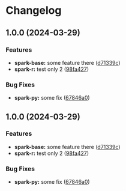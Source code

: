 # Changelog

## 1.0.0 (2024-03-29)


### Features

* **spark-base:** some feature there ([d71339c](https://github.com/idirze/spark-images/commit/d71339c086f33784a59eedb839abb62f5734f9d5))
* **spark-r:** test only 2 ([98fa427](https://github.com/idirze/spark-images/commit/98fa42713a2c13b952eb21834718741bef4ed24a))


### Bug Fixes

* **spark-py:** some fix ([67846a0](https://github.com/idirze/spark-images/commit/67846a0f6a101dd8c610466c4a4c64a4e6916932))

## 1.0.0 (2024-03-29)


### Features

* **spark-base:** some feature there ([d71339c](https://github.com/idirze/spark-images/commit/d71339c086f33784a59eedb839abb62f5734f9d5))
* **spark-r:** test only 2 ([98fa427](https://github.com/idirze/spark-images/commit/98fa42713a2c13b952eb21834718741bef4ed24a))


### Bug Fixes

* **spark-py:** some fix ([67846a0](https://github.com/idirze/spark-images/commit/67846a0f6a101dd8c610466c4a4c64a4e6916932))
